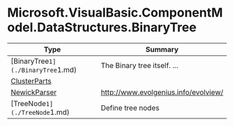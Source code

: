 ﻿
# Microsoft.VisualBasic.ComponentModel.DataStructures.BinaryTree

|Type|Summary|
|----|-------|
|[BinaryTree`1](./BinaryTree`1.md)|The Binary tree itself. ...|
|[ClusterParts](./ClusterParts.md)||
|[NewickParser](./NewickParser.md)|http://www.evolgenius.info/evolview/|
|[TreeNode`1](./TreeNode`1.md)|Define tree nodes|

